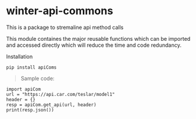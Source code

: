 # winter-api-commons


This is a package to stremaline api method calls

This module containes the major reusable functions which can be imported and accessed directly which will reduce the time and code redundancy.

Installation
```
pip install apiComs
```


> Sample code:
```
import apiCom
url = "https://api.car.com/teslar/model1"
header = {}
resp = apiCom.get_api(url, header)
print(resp.json())
```
